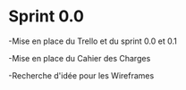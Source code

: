 # Sprint 0.0

-Mise en place du Trello et du sprint 0.0 et 0.1

-Mise en place du Cahier des Charges

-Recherche d'idée pour les Wireframes 